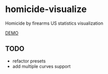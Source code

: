# homicide-visualize
Homicide by firearms US statistics visualization

[DEMO](http://htmlpreview.github.io/?https://github.com/deeptowncitizen/homicide-visualize/blob/master/index.html)

## TODO
- refactor presets
- add multiple curves support
